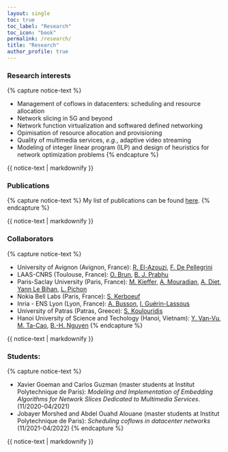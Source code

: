 ```yaml
---
layout: single
toc: true
toc_label: "Research"
toc_icon: "book"
permalink: /research/
title: "Research"
author_profile: true
---
```



### Research interests
{% capture notice-text %}
* Management of coflows in datacenters: scheduling and resource allocation
* Network slicing in 5G and beyond 
* Network function virtualization and softwared defined networking
* Opimisation of resource allocation and provisioning
* Quality of multimedia services, *e.g.*, adaptive video streaming
* Modeling of integer linear program (ILP) and design of heuristics for network optimization problems
{% endcapture %}

<div class="notice--success">
  {{ notice-text | markdownify }}
</div>

### Publications
{% capture notice-text %}
My list of publications can be found [here](https://luuquangtrung.github.io/publications/).
{% endcapture %}

<div class="notice--success">
  {{ notice-text | markdownify }}
</div>

### Collaborators
{% capture notice-text %}
* University of Avignon (Avignon, France): [‪R. El-Azouzi‬](http://scholar.google.com/citations?user=Tvto5qkAAAAJ&hl=en), [F. De Pellegrini](https://scholar.google.com/citations?user=EYyOnEkAAAAJ&hl=en)
* LAAS-CNRS (Toulouse, France): [O. Brun](https://homepages.laas.fr/brun/), [B. J. Prabhu](https://homepages.laas.fr/bala/)
* Paris-Saclay University (Paris, France): [M. Kieffer](https://l2s.centralesupelec.fr/u/kieffer-michel), [A. Mouradian](https://scholar.google.com/citations?hl=fr&user=ADWSU9YAAAAJ&view_op=list_works&sortby=pubdate), [A. Diet](https://cv.archives-ouvertes.fr/antoine-diet), [Yann Le Bihan](http://lgep.geeps.centralesupelec.fr/index.php?page=yann-le-bihan), [L. Pichon](http://lgep.geeps.centralesupelec.fr/index.php?page=lionel-pichon)
* Nokia Bell Labs (Paris, France): [S. Kerboeuf](https://www.researchgate.net/profile/Sylvaine-Kerboeuf)
* Inria - ENS Lyon (Lyon, France): [A. Busson](http://www.anthonybusson.fr/), [I. Guérin-Lassous](http://perso.ens-lyon.fr/isabelle.guerin-lassous/)
* University of Patras (Patras, Greece): [S. Koulouridis](http://www.ece.upatras.gr/index.php/en/ece-faculty/koulouridis-stavros.html)
* Hanoi University of Science and Techology (Hanoi, Vietnam): [Y. Van-Vu](https://www.researchgate.net/profile/Yem-Vu), [M. Ta-Cao](https://www.gel.usherbrooke.ca/e-TESC/?page_id=202), [B.-H. Nguyen](https://scholar.google.com/citations?user=BKJabJsAAAAJ&hl=en)
{% endcapture %}

<div class="notice--success">
  {{ notice-text | markdownify }}
</div>

### Students:
{% capture notice-text %}
* Xavier Goeman and Carlos Guzman (master students at Institut Polytechnique de Paris): *Modeling and Implementation of Embedding Algorithms for Network Slices Dedicated to Multimedia Services*. (11/2020-04/2021)
* Jobayer Morshed and Abdel Ouahd Alouane (master students at Institut Polytechnique de Paris): *Scheduling coflows in datacenter networks* (11/2021-04/2022)
{% endcapture %}

<div class="notice--success">
  {{ notice-text | markdownify }}
</div>
